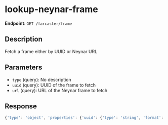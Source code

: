 # lookup-neynar-frame

**Endpoint**: `GET /farcaster/frame`

## Description
Fetch a frame either by UUID or Neynar URL

## Parameters
- `type` (query): No description
- `uuid` (query): UUID of the frame to fetch
- `url` (query): URL of the Neynar frame to fetch

## Response
```typescript
{'type': 'object', 'properties': {'uuid': {'type': 'string', 'format': 'uuid', 'description': 'Unique identifier for the frame.'}, 'name': {'type': 'string', 'description': 'Name of the frame.'}, 'link': {'type': 'string', 'format': 'uri', 'description': "Generated link for the frame's first page."}, 'pages': {'type': 'array', 'items': {'$ref': '#/components/schemas/NeynarFramePage'}}, 'valid': {'type': 'boolean', 'description': 'Indicates if the frame is valid.'}}, 'required': ['uuid', 'name', 'pages', 'link']}
```
